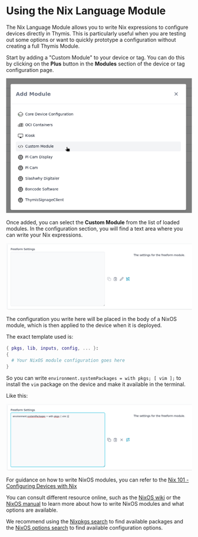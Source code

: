 # Using the Nix Language Module

The Nix Language Module allows you to write Nix expressions to configure devices directly in Thymis. This is particularly useful when you are testing out some options or want to quickly prototype a configuration without creating a full Thymis Module.

Start by adding a "Custom Module" to your device or tag. You can do this by clicking on the **Plus** button in the **Modules** section of the device or tag configuration page.

![Add Custom Module](./add-custom-module.png)

Once added, you can select the **Custom Module** from the list of loaded modules. In the configuration section, you will find a text area where you can write your Nix expressions.

![Custom Module Configuration](./custom-module-configuration.png)

The configuration you write here will be placed in the body of a NixOS module, which is then applied to the device when it is deployed.

The exact template used is:

```nix
{ pkgs, lib, inputs, config, ... }:
{
  # Your NixOS module configuration goes here
}
```

So you can write `environment.systemPackages = with pkgs; [ vim ];` to install the `vim` package on the device and make it available in the terminal.

Like this:

![Custom Module Example](./custom-module-example.png)

For guidance on how to write NixOS modules, you can refer to the [Nix 101 - Configuring Devices with Nix](../../external-projects/packaging-software/nix-101.md#configuring-devices-with-nix)

You can consult different resource online, such as the [NixOS wiki](https://wiki.nixos.org/wiki/NixOS_modules) or the [NixOS manual](https://nixos.org/manual/nixos/stable/) to learn more about how to write NixOS modules and what options are available.

We recommend using the [Nixpkgs search](https://search.nixos.org/packages) to find available packages and the [NixOS options search](https://search.nixos.org/options) to find available configuration options.
